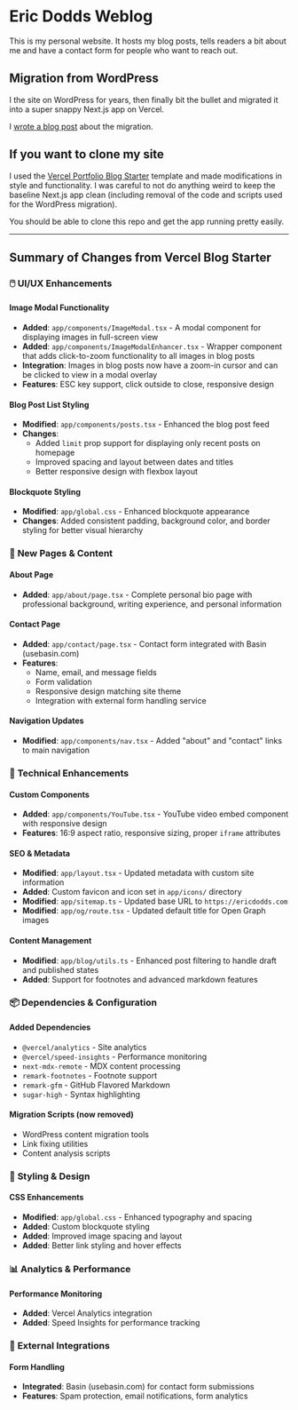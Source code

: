 # Eric Dodds Weblog

This is my personal website. It hosts my blog posts, tells readers a bit about me and have a contact form for people who want to reach out. 

## Migration from WordPress

I the site on WordPress for years, then finally bit the bullet and migrated it into a super snappy Next.js app on Vercel. 

I [wrote a blog post](https://www.ericdodds.com/blog/migrating-my-wordpress-blog-to-nextjs-and-vercel?utm_source=github-blog-repo) about the migration. 

## If you want to clone my site

I used the [Vercel Portfolio Blog Starter](https://github.com/vercel/examples/tree/main/solutions/blog) template and made modifications in style and functionality. I was careful to not do anything weird to keep the baseline Next.js app clean (including removal of the code and scripts used for the WordPress migration). 

You should be able to clone this repo and get the app running pretty easily. 

---

## Summary of Changes from Vercel Blog Starter

### 🖱️ **UI/UX Enhancements**

#### **Image Modal Functionality**
- **Added**: `app/components/ImageModal.tsx` - A modal component for displaying images in full-screen view
- **Added**: `app/components/ImageModalEnhancer.tsx` - Wrapper component that adds click-to-zoom functionality to all images in blog posts
- **Integration**: Images in blog posts now have a zoom-in cursor and can be clicked to view in a modal overlay
- **Features**: ESC key support, click outside to close, responsive design

#### **Blog Post List Styling**
- **Modified**: `app/components/posts.tsx` - Enhanced the blog post feed
- **Changes**: 
  - Added `limit` prop support for displaying only recent posts on homepage
  - Improved spacing and layout between dates and titles
  - Better responsive design with flexbox layout

#### **Blockquote Styling**
- **Modified**: `app/global.css` - Enhanced blockquote appearance
- **Changes**: Added consistent padding, background color, and border styling for better visual hierarchy

### 📄 **New Pages & Content**

#### **About Page**
- **Added**: `app/about/page.tsx` - Complete personal bio page with professional background, writing experience, and personal information

#### **Contact Page**
- **Added**: `app/contact/page.tsx` - Contact form integrated with Basin (usebasin.com)
- **Features**: 
  - Name, email, and message fields
  - Form validation
  - Responsive design matching site theme
  - Integration with external form handling service

#### **Navigation Updates**
- **Modified**: `app/components/nav.tsx` - Added "about" and "contact" links to main navigation

### 🔧 **Technical Enhancements**

#### **Custom Components**
- **Added**: `app/components/YouTube.tsx` - YouTube video embed component with responsive design
- **Features**: 16:9 aspect ratio, responsive sizing, proper `iframe` attributes

#### **SEO & Metadata**
- **Modified**: `app/layout.tsx` - Updated metadata with custom site information
- **Added**: Custom favicon and icon set in `app/icons/` directory
- **Modified**: `app/sitemap.ts` - Updated base URL to `https://ericdodds.com`
- **Modified**: `app/og/route.tsx` - Updated default title for Open Graph images

#### **Content Management**
- **Modified**: `app/blog/utils.ts` - Enhanced post filtering to handle draft and published states
- **Added**: Support for footnotes and advanced markdown features

### 📦 **Dependencies & Configuration**

#### **Added Dependencies**
- `@vercel/analytics` - Site analytics
- `@vercel/speed-insights` - Performance monitoring
- `next-mdx-remote` - MDX content processing
- `remark-footnotes` - Footnote support
- `remark-gfm` - GitHub Flavored Markdown
- `sugar-high` - Syntax highlighting

#### **Migration Scripts** (now removed)
- WordPress content migration tools
- Link fixing utilities
- Content analysis scripts

### 🎨 **Styling & Design**

#### **CSS Enhancements**
- **Modified**: `app/global.css` - Enhanced typography and spacing
- **Added**: Custom blockquote styling
- **Added**: Improved image spacing and layout
- **Added**: Better link styling and hover effects

### 📊 **Analytics & Performance**

#### **Performance Monitoring**
- **Added**: Vercel Analytics integration
- **Added**: Speed Insights for performance tracking

### 🔗 **External Integrations**

#### **Form Handling**
- **Integrated**: Basin (usebasin.com) for contact form submissions
- **Features**: Spam protection, email notifications, form analytics

